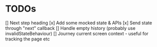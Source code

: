 # TODOs

[] Next step heading
[x] Add some mocked state & APIs
[x] Send state through "next" callback
[] Handle empty history (probably use invalidStateBehaviour)
[] Journey current screen context - useful for tracking the page etc

